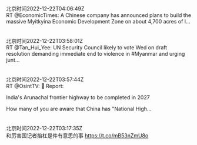 北京时间2022-12-22T04:06:49Z<br>RT @EconomicTimes: A Chinese company has announced plans to build the massive Myitkyina Economic Development Zone on about 4,700 acres of l…<br><br><br>北京时间2022-12-22T03:58:01Z<br>RT @Tan_Hui_Yee: UN Security Council likely to vote Wed on draft resolution demanding immediate end to violence in #Myanmar and urging junt…<br><br><br>北京时间2022-12-22T03:57:44Z<br>RT @OsintTV: 🚨 Report:

India's Arunachal frontier highway to be completed in 2027

How many of you are aware that China has "National High…<br><br><br>北京时间2022-12-22T03:17:35Z<br>和厉害国记者抬杠是件有意思的事
https://t.co/mB53nZmU8o<br><br><br>